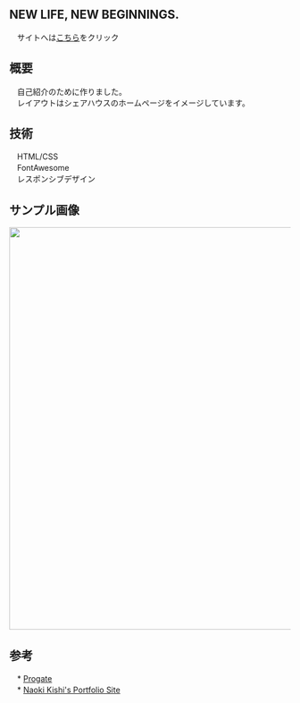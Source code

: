 ## NEW LIFE, NEW BEGINNINGS.
　サイトへは<a href="https://takumagithub.github.io/">こちら</a>をクリック

## 概要
　自己紹介のために作りました。  
　レイアウトはシェアハウスのホームページをイメージしています。

## 技術
　HTML/CSS  
　FontAwesome  
　レスポンシブデザイン  

## サンプル画像
<a href="https://takumagithub.github.io/"><img src="https://user-images.githubusercontent.com/44295226/62641072-da896a00-b97d-11e9-98ae-61bc474126aa.JPG" width="720px"></a>

## 参考
　* <a href="https://prog-8.com">Progate</a>  
　* <a href="https://p1ass.com/">Naoki Kishi's Portfolio Site</a>
